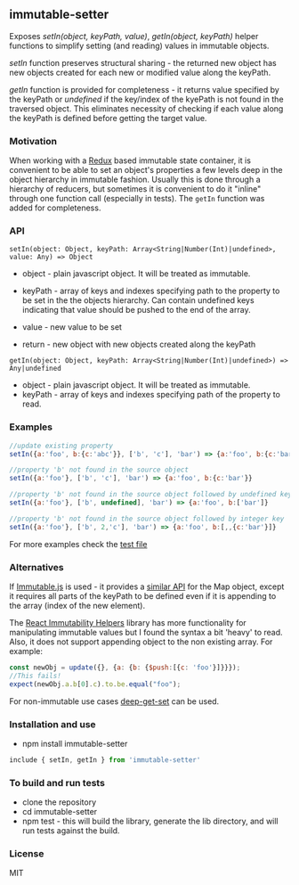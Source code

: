 ## immutable-setter
Exposes *setIn(object, keyPath, value)*, *getIn(object, keyPath)* helper functions to simplify setting (and reading) values
in immutable objects.

*setIn* function preserves structural sharing - the returned new object has new objects created for each new or 
modified value along the keyPath.

*getIn* function is provided for completeness - it returns value specified by the keyPath or *undefined* if the key/index
of the kyePath is not found in the traversed object. This eliminates necessity of checking if each value along the keyPath
is defined before getting the target value. 

### Motivation
When working with a [Redux](https://github.com/reactjs/redux) based immutable state container, it is convenient
to be able to set an object's properties a few levels deep in the object hierarchy in immutable fashion. 
Usually this is done through a hierarchy of reducers, but sometimes it is convenient to do it "inline" 
through one function call (especially in tests). The `getIn` function was added for completeness.

### API
```
setIn(object: Object, keyPath: Array<String|Number(Int)|undefined>, value: Any) => Object
```

* object - plain javascript object. It will be treated as immutable.
* keyPath - array of keys and indexes specifying path to the property to be set in the the objects hierarchy.
    Can contain undefined keys indicating that value should be pushed to the end of the array. 
* value - new value to be set

* return - new object with new objects created along the keyPath

```
getIn(object: Object, keyPath: Array<String|Number(Int)|undefined>) => Any|undefined
```
* object - plain javascript object. It will be treated as immutable.
* keyPath - array of keys and indexes specifying path of the property to read.

### Examples

```js
//update existing property
setIn({a:'foo', b:{c:'abc'}}, ['b', 'c'], 'bar') => {a:'foo', b:{c:'bar'}}

//property 'b' not found in the source object
setIn({a:'foo'}, ['b', 'c'], 'bar') => {a:'foo', b:{c:'bar'}}

//property 'b' not found in the source object followed by undefined key
setIn({a:'foo'}, ['b', undefined], 'bar') => {a:'foo', b:['bar']} 

//property 'b' not found in the source object followed by integer key
setIn({a:'foo'}, ['b', 2,'c'], 'bar') => {a:'foo', b:[,,{c:'bar'}]}
```
For more examples check the [test file](https://github.com/bormind/immutable-setter/blob/master/tests/index.test.js)
    

### Alternatives
If [Immutable.js](https://facebook.github.io/immutable-js/) is used - it provides a [similar API](https://facebook.github.io/immutable-js/docs/#/Map/setIn) 
for the Map object, except it requires all parts of the keyPath to be defined even if it is appending to the array (index of the new element).

The [React Immutability Helpers](https://facebook.github.io/react/docs/update.html) library has more functionality for manipulating immutable values but I found the syntax a bit 'heavy' to read. Also, it does not support appending object to the non existing array. For example: 
```js
const newObj = update({}, {a: {b: {$push:[{c: 'foo'}]}}});
//This fails!
expect(newObj.a.b[0].c).to.be.equal("foo");

``` 

For non-immutable use cases [deep-get-set](https://github.com/acstll/deep-get-set) can be used.

### Installation and use
* npm install immutable-setter
```js
include { setIn, getIn } from 'immutable-setter'
```

### To build and run tests
* clone the repository
* cd immutable-setter
* npm test - this will build the library, generate the lib directory, and will run tests against the build. 


### License
MIT 
 
 
 
